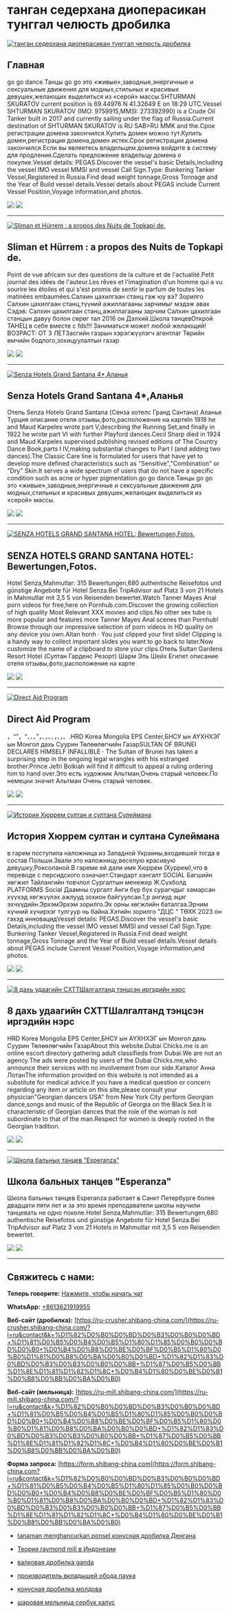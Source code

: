 # танган седерхана диоперасикан тунггал челюсть дробилка

<a href="https://swt.shibang-china.com/?l=ru&img&k=%D1%82%D0%B0%D0%BD%D0%B3%D0%B0%D0%BD+%D1%81%D0%B5%D0%B4%D0%B5%D1%80%D1%85%D0%B0%D0%BD%D0%B0+%D0%B4%D0%B8%D0%BE%D0%BF%D0%B5%D1%80%D0%B0%D1%81%D0%B8%D0%BA%D0%B0%D0%BD+%D1%82%D1%83%D0%BD%D0%B3%D0%B3%D0%B0%D0%BB+%D1%87%D0%B5%D0%BB%D1%8E%D1%81%D1%82%D1%8C+%D0%B4%D1%80%D0%BE%D0%B1%D0%B8%D0%BB%D0%BA%D0%B0" target="_blank">![танган седерхана диоперасикан тунггал челюсть дробилка](http://static.shibang-china.com/all-800x300/1168.jpg)</a>

## Главная
go go dance.Танцы go go это &#171;живые&#187;,заводные,энергичные и сексуальные движения для модных,стильных и красивых девушек,желающих выделиться из &#171;серой&#187; массы.SHTURMAN SKURATOV current position is 69.44976 N 41.32649 E on 18:29 UTC.Vessel SHTURMAN SKURATOV (IMO: 9759915,MMSI: 273392990) is a Crude Oil Tanker built in 2017 and currently sailing under the flag of Russia.Current destination of SHTURMAN SKURATOV is RU SAB&gt;RU MMK and the.Срок регистрации домена закончился.Купить домен можно тут.Купить домен,регистрация домена,домен истек.Срок регистрации домена закончился.Если вы являетесь владельцем домена войдите в систему для продления.Сделать предложение владельцу домена о покупке.Vessel details: PEGAS.Discover the vessel's basic Details,including the vessel IMO vessel MMSI and vessel Call Sign.Type: Bunkering Tanker Vessel,Registered in Russia.Find dead weight tonnage,Gross Tonnage and the Year of Build vessel details.Vessel details about PEGAS include Current Vessel Position,Voyage information,and photos.


<a href="https://whatsapp.shibangsoft.com/WhatsApp.php" target="_blank" title="WhatsApp">![](http://static.shibang-china.com/icon/whatsapp.png)</a> <a href="https://swt.shibang-china.com/?l=ru&icon&k=%D1%82%D0%B0%D0%BD%D0%B3%D0%B0%D0%BD+%D1%81%D0%B5%D0%B4%D0%B5%D1%80%D1%85%D0%B0%D0%BD%D0%B0+%D0%B4%D0%B8%D0%BE%D0%BF%D0%B5%D1%80%D0%B0%D1%81%D0%B8%D0%BA%D0%B0%D0%BD+%D1%82%D1%83%D0%BD%D0%B3%D0%B3%D0%B0%D0%BB+%D1%87%D0%B5%D0%BB%D1%8E%D1%81%D1%82%D1%8C+%D0%B4%D1%80%D0%BE%D0%B1%D0%B8%D0%BB%D0%BA%D0%B0" target="_blank">![](http://static.shibang-china.com/icon/chat-ru.png)</a>

---

<a href="https://swt.shibang-china.com/?l=ru&img&k=%D1%82%D0%B0%D0%BD%D0%B3%D0%B0%D0%BD+%D1%81%D0%B5%D0%B4%D0%B5%D1%80%D1%85%D0%B0%D0%BD%D0%B0+%D0%B4%D0%B8%D0%BE%D0%BF%D0%B5%D1%80%D0%B0%D1%81%D0%B8%D0%BA%D0%B0%D0%BD+%D1%82%D1%83%D0%BD%D0%B3%D0%B3%D0%B0%D0%BB+%D1%87%D0%B5%D0%BB%D1%8E%D1%81%D1%82%D1%8C+%D0%B4%D1%80%D0%BE%D0%B1%D0%B8%D0%BB%D0%BA%D0%B0" target="_blank">![Sliman et H&#252;rrem : a propos des Nuits de Topkapi de.](http://static.shibang-china.com/all-800x300/1385.jpg)</a>

## Sliman et H&#252;rrem : a propos des Nuits de Topkapi de.
Point de vue africain sur des questions de la culture et de l'actualit&#233;.Petit journal des id&#233;es de l'auteur.Les r&#234;ves et l'imagination d'un homme qui a vu sourire les &#233;toiles et qui s'est promis de sentir le parfum de toutes les matin&#233;es embaum&#233;es.Салхин цахилгаан станц гэж юу вэ? Зорилго Салхин цахилгаан станц,түүний ажиллагааны зарчимыг мэдэж авах Сэдэв: Салхин цахилгаан станц,ажиллагааны зарчим Салхин цахилгаан станцын давуу болон сөрөг тал 2016 он Дэлхий.Школа танцевОткрой ТАНЕЦ в себе вместе с fds!!! Заниматься может любой желающий! ВОЗРАСТ: ОТ 3 ЛЕТЗасгийн газрын хэрэгжүүлэгч агентлаг Төрийн өмчийн бодлого,зохицуулалтын газар


<a href="https://whatsapp.shibangsoft.com/WhatsApp.php" target="_blank" title="WhatsApp">![](http://static.shibang-china.com/icon/whatsapp.png)</a> <a href="https://swt.shibang-china.com/?l=ru&icon&k=%D1%82%D0%B0%D0%BD%D0%B3%D0%B0%D0%BD+%D1%81%D0%B5%D0%B4%D0%B5%D1%80%D1%85%D0%B0%D0%BD%D0%B0+%D0%B4%D0%B8%D0%BE%D0%BF%D0%B5%D1%80%D0%B0%D1%81%D0%B8%D0%BA%D0%B0%D0%BD+%D1%82%D1%83%D0%BD%D0%B3%D0%B3%D0%B0%D0%BB+%D1%87%D0%B5%D0%BB%D1%8E%D1%81%D1%82%D1%8C+%D0%B4%D1%80%D0%BE%D0%B1%D0%B8%D0%BB%D0%BA%D0%B0" target="_blank">![](http://static.shibang-china.com/icon/chat-ru.png)</a>

---

<a href="https://swt.shibang-china.com/?l=ru&img&k=%D1%82%D0%B0%D0%BD%D0%B3%D0%B0%D0%BD+%D1%81%D0%B5%D0%B4%D0%B5%D1%80%D1%85%D0%B0%D0%BD%D0%B0+%D0%B4%D0%B8%D0%BE%D0%BF%D0%B5%D1%80%D0%B0%D1%81%D0%B8%D0%BA%D0%B0%D0%BD+%D1%82%D1%83%D0%BD%D0%B3%D0%B3%D0%B0%D0%BB+%D1%87%D0%B5%D0%BB%D1%8E%D1%81%D1%82%D1%8C+%D0%B4%D1%80%D0%BE%D0%B1%D0%B8%D0%BB%D0%BA%D0%B0" target="_blank">![Senza Hotels Grand Santana 4*,Аланья](http://static.shibang-china.com/all-800x300/31.jpg)</a>

## Senza Hotels Grand Santana 4*,Аланья
Отель Senza Hotels Grand Santana (Сенза хотелс Гранд Сантана) Аланья Турция описание отеля отзывы,фото,расположение на картеIn 1918 he and Maud Karpeles wrote part V,describing the Running Set,and finally in 1922 he wrote part VI with further Playford dances.Cecil Sharp died in 1924 and Maud Karpeles supervised publishing revised editions of The Country Dance Book,parts I IV,making substantial changes to Part I (and adding two dances).The Classic Care line is formulated for users that have yet to develop more defined characteristics such as &quot;Sensitive&quot;,&quot;Combination&quot; or &quot;Dry&quot; Skin.It serves a wide spectrum of users that do not have a specific condition such as acne or hyper pigmentation.go go dance.Танцы go go это &#171;живые&#187;,заводные,энергичные и сексуальные движения для модных,стильных и красивых девушек,желающих выделиться из &#171;серой&#187; массы.


<a href="https://whatsapp.shibangsoft.com/WhatsApp.php" target="_blank" title="WhatsApp">![](http://static.shibang-china.com/icon/whatsapp.png)</a> <a href="https://swt.shibang-china.com/?l=ru&icon&k=%D1%82%D0%B0%D0%BD%D0%B3%D0%B0%D0%BD+%D1%81%D0%B5%D0%B4%D0%B5%D1%80%D1%85%D0%B0%D0%BD%D0%B0+%D0%B4%D0%B8%D0%BE%D0%BF%D0%B5%D1%80%D0%B0%D1%81%D0%B8%D0%BA%D0%B0%D0%BD+%D1%82%D1%83%D0%BD%D0%B3%D0%B3%D0%B0%D0%BB+%D1%87%D0%B5%D0%BB%D1%8E%D1%81%D1%82%D1%8C+%D0%B4%D1%80%D0%BE%D0%B1%D0%B8%D0%BB%D0%BA%D0%B0" target="_blank">![](http://static.shibang-china.com/icon/chat-ru.png)</a>

---

<a href="https://swt.shibang-china.com/?l=ru&img&k=%D1%82%D0%B0%D0%BD%D0%B3%D0%B0%D0%BD+%D1%81%D0%B5%D0%B4%D0%B5%D1%80%D1%85%D0%B0%D0%BD%D0%B0+%D0%B4%D0%B8%D0%BE%D0%BF%D0%B5%D1%80%D0%B0%D1%81%D0%B8%D0%BA%D0%B0%D0%BD+%D1%82%D1%83%D0%BD%D0%B3%D0%B3%D0%B0%D0%BB+%D1%87%D0%B5%D0%BB%D1%8E%D1%81%D1%82%D1%8C+%D0%B4%D1%80%D0%BE%D0%B1%D0%B8%D0%BB%D0%BA%D0%B0" target="_blank">![SENZA HOTELS GRAND SANTANA HOTEL: Bewertungen,Fotos.](http://static.shibang-china.com/all-800x300/1473.jpg)</a>

## SENZA HOTELS GRAND SANTANA HOTEL: Bewertungen,Fotos.
Hotel Senza,Mahmutlar: 315 Bewertungen,680 authentische Reisefotos und g&#252;nstige Angebote f&#252;r Hotel Senza.Bei TripAdvisor auf Platz 3 von 21 Hotels in Mahmutlar mit 3,5 5 von Reisenden bewertet.Watch Tanner Mayes Anal porn videos for free,here on Pornhub.com.Discover the growing collection of high quality Most Relevant XXX movies and clips.No other sex tube is more popular and features more Tanner Mayes Anal scenes than Pornhub! Browse through our impressive selection of porn videos in HD quality on any device you own.Altan honh&nbsp;&#0183;&#32;You just clipped your first slide! Clipping is a handy way to collect important slides you want to go back to later.Now customize the name of a clipboard to store your clips.Отель Sultan Gardens Resort Hotel (Султан Гарденс Резорт) Шарм Эль Шейх Египет описание отеля отзывы,фото,расположение на карте


<a href="https://whatsapp.shibangsoft.com/WhatsApp.php" target="_blank" title="WhatsApp">![](http://static.shibang-china.com/icon/whatsapp.png)</a> <a href="https://swt.shibang-china.com/?l=ru&icon&k=%D1%82%D0%B0%D0%BD%D0%B3%D0%B0%D0%BD+%D1%81%D0%B5%D0%B4%D0%B5%D1%80%D1%85%D0%B0%D0%BD%D0%B0+%D0%B4%D0%B8%D0%BE%D0%BF%D0%B5%D1%80%D0%B0%D1%81%D0%B8%D0%BA%D0%B0%D0%BD+%D1%82%D1%83%D0%BD%D0%B3%D0%B3%D0%B0%D0%BB+%D1%87%D0%B5%D0%BB%D1%8E%D1%81%D1%82%D1%8C+%D0%B4%D1%80%D0%BE%D0%B1%D0%B8%D0%BB%D0%BA%D0%B0" target="_blank">![](http://static.shibang-china.com/icon/chat-ru.png)</a>

---

<a href="https://swt.shibang-china.com/?l=ru&img&k=%D1%82%D0%B0%D0%BD%D0%B3%D0%B0%D0%BD+%D1%81%D0%B5%D0%B4%D0%B5%D1%80%D1%85%D0%B0%D0%BD%D0%B0+%D0%B4%D0%B8%D0%BE%D0%BF%D0%B5%D1%80%D0%B0%D1%81%D0%B8%D0%BA%D0%B0%D0%BD+%D1%82%D1%83%D0%BD%D0%B3%D0%B3%D0%B0%D0%BB+%D1%87%D0%B5%D0%BB%D1%8E%D1%81%D1%82%D1%8C+%D0%B4%D1%80%D0%BE%D0%B1%D0%B8%D0%BB%D0%BA%D0%B0" target="_blank">![Direct Aid Program](http://static.shibang-china.com/all-800x300/797.jpg)</a>

## Direct Aid Program
，“”，“、、、”，、，、、，、，、.HRD Korea Mongolia EPS Center,БНСУ ын АҮХНХЭГ ын Монгол дахь Суурин Төлөөлөгчийн ГазарSULTAN OF BRUNEI DECLARES HIMSELF INFALLIBLE&nbsp;&#0183;&#32;The Sultan of Brunei has taken a surprising step in the ongoing legal wrangles with his estranged brother.Prince Jefri Bolkiah will find it difficult to appeal a ruling ordering him to hand over.Это есть художник Альтман,Очень старый человек.По немецки значит Альтман Очень старый человек.


<a href="https://whatsapp.shibangsoft.com/WhatsApp.php" target="_blank" title="WhatsApp">![](http://static.shibang-china.com/icon/whatsapp.png)</a> <a href="https://swt.shibang-china.com/?l=ru&icon&k=%D1%82%D0%B0%D0%BD%D0%B3%D0%B0%D0%BD+%D1%81%D0%B5%D0%B4%D0%B5%D1%80%D1%85%D0%B0%D0%BD%D0%B0+%D0%B4%D0%B8%D0%BE%D0%BF%D0%B5%D1%80%D0%B0%D1%81%D0%B8%D0%BA%D0%B0%D0%BD+%D1%82%D1%83%D0%BD%D0%B3%D0%B3%D0%B0%D0%BB+%D1%87%D0%B5%D0%BB%D1%8E%D1%81%D1%82%D1%8C+%D0%B4%D1%80%D0%BE%D0%B1%D0%B8%D0%BB%D0%BA%D0%B0" target="_blank">![](http://static.shibang-china.com/icon/chat-ru.png)</a>

---

<a href="https://swt.shibang-china.com/?l=ru&img&k=%D1%82%D0%B0%D0%BD%D0%B3%D0%B0%D0%BD+%D1%81%D0%B5%D0%B4%D0%B5%D1%80%D1%85%D0%B0%D0%BD%D0%B0+%D0%B4%D0%B8%D0%BE%D0%BF%D0%B5%D1%80%D0%B0%D1%81%D0%B8%D0%BA%D0%B0%D0%BD+%D1%82%D1%83%D0%BD%D0%B3%D0%B3%D0%B0%D0%BB+%D1%87%D0%B5%D0%BB%D1%8E%D1%81%D1%82%D1%8C+%D0%B4%D1%80%D0%BE%D0%B1%D0%B8%D0%BB%D0%BA%D0%B0" target="_blank">![История Хюррем султан и султана Сулеймана](http://static.shibang-china.com/all-800x300/907.jpg)</a>

## История Хюррем султан и султана Сулеймана
в гарем поступила наложница из Западной Украины,входившей тогда в состав Польши.Звали это наложницу,веселую красивую девушку,Роксоланой.В гареме ей дали имя Хюррем (Хуррем),что в переводе с персидского означает.Стандарт хангалт SOCIAL Багшийн хөгжил Тайлангийн товчлол Сургалтын менежер Ж.Сүхболд PLATFORMS Social Даамны сургалт Анги бүр бүх сурагчдыг хамарсан хүүхэд хөгжүүлэх ажлууд зохион байгуулсан.1,р ангиуд эцэг эхчүүдийн.ЭрхэмЭрхэм зорилго.Эх орны хөгжлийн баталгаа.Эрчим хүчний хүчирхэг тулгуур нь байна.Хэтийн зорилго &quot;ДЦС &quot; ТӨХК 2023 он гэхэд инновацидVessel details: PEGAS.Discover the vessel's basic Details,including the vessel IMO vessel MMSI and vessel Call Sign.Type: Bunkering Tanker Vessel,Registered in Russia.Find dead weight tonnage,Gross Tonnage and the Year of Build vessel details.Vessel details about PEGAS include Current Vessel Position,Voyage information,and photos.


<a href="https://whatsapp.shibangsoft.com/WhatsApp.php" target="_blank" title="WhatsApp">![](http://static.shibang-china.com/icon/whatsapp.png)</a> <a href="https://swt.shibang-china.com/?l=ru&icon&k=%D1%82%D0%B0%D0%BD%D0%B3%D0%B0%D0%BD+%D1%81%D0%B5%D0%B4%D0%B5%D1%80%D1%85%D0%B0%D0%BD%D0%B0+%D0%B4%D0%B8%D0%BE%D0%BF%D0%B5%D1%80%D0%B0%D1%81%D0%B8%D0%BA%D0%B0%D0%BD+%D1%82%D1%83%D0%BD%D0%B3%D0%B3%D0%B0%D0%BB+%D1%87%D0%B5%D0%BB%D1%8E%D1%81%D1%82%D1%8C+%D0%B4%D1%80%D0%BE%D0%B1%D0%B8%D0%BB%D0%BA%D0%B0" target="_blank">![](http://static.shibang-china.com/icon/chat-ru.png)</a>

---

<a href="https://swt.shibang-china.com/?l=ru&img&k=%D1%82%D0%B0%D0%BD%D0%B3%D0%B0%D0%BD+%D1%81%D0%B5%D0%B4%D0%B5%D1%80%D1%85%D0%B0%D0%BD%D0%B0+%D0%B4%D0%B8%D0%BE%D0%BF%D0%B5%D1%80%D0%B0%D1%81%D0%B8%D0%BA%D0%B0%D0%BD+%D1%82%D1%83%D0%BD%D0%B3%D0%B3%D0%B0%D0%BB+%D1%87%D0%B5%D0%BB%D1%8E%D1%81%D1%82%D1%8C+%D0%B4%D1%80%D0%BE%D0%B1%D0%B8%D0%BB%D0%BA%D0%B0" target="_blank">![8 дахь удаагийн СХТТШалгалтанд тэнцсэн иргэдийн нэрс](http://static.shibang-china.com/all-800x300/415.jpg)</a>

## 8 дахь удаагийн СХТТШалгалтанд тэнцсэн иргэдийн нэрс
HRD Korea Mongolia EPS Center,БНСУ ын АҮХНХЭГ ын Монгол дахь Суурин Төлөөлөгчийн ГазарAbout this website.Dubai Chicks.me is an online escort directory gathering adult classifieds from Dubai.We are not an agency.The ads were posted by users of the Dubai Chicks.me,who announce their services with no involvement from our side.Каталог Анна ЛотанThe information provided on this website is not intended as a substitute for medical advice.If you have a medical question or concern regarding any item or article on this site,please consult your physician&quot;Georgian dancers USA&quot; from New York City perform Georgian dance,songs and music of the Republic of Georgia on the Black Sea.It is characteristic of Georgian dances that the role of the woman is not subordinate to that of the man.Respect for women is deeply rooted in the Georgian tradition.


<a href="https://whatsapp.shibangsoft.com/WhatsApp.php" target="_blank" title="WhatsApp">![](http://static.shibang-china.com/icon/whatsapp.png)</a> <a href="https://swt.shibang-china.com/?l=ru&icon&k=%D1%82%D0%B0%D0%BD%D0%B3%D0%B0%D0%BD+%D1%81%D0%B5%D0%B4%D0%B5%D1%80%D1%85%D0%B0%D0%BD%D0%B0+%D0%B4%D0%B8%D0%BE%D0%BF%D0%B5%D1%80%D0%B0%D1%81%D0%B8%D0%BA%D0%B0%D0%BD+%D1%82%D1%83%D0%BD%D0%B3%D0%B3%D0%B0%D0%BB+%D1%87%D0%B5%D0%BB%D1%8E%D1%81%D1%82%D1%8C+%D0%B4%D1%80%D0%BE%D0%B1%D0%B8%D0%BB%D0%BA%D0%B0" target="_blank">![](http://static.shibang-china.com/icon/chat-ru.png)</a>

---

<a href="https://swt.shibang-china.com/?l=ru&img&k=%D1%82%D0%B0%D0%BD%D0%B3%D0%B0%D0%BD+%D1%81%D0%B5%D0%B4%D0%B5%D1%80%D1%85%D0%B0%D0%BD%D0%B0+%D0%B4%D0%B8%D0%BE%D0%BF%D0%B5%D1%80%D0%B0%D1%81%D0%B8%D0%BA%D0%B0%D0%BD+%D1%82%D1%83%D0%BD%D0%B3%D0%B3%D0%B0%D0%BB+%D1%87%D0%B5%D0%BB%D1%8E%D1%81%D1%82%D1%8C+%D0%B4%D1%80%D0%BE%D0%B1%D0%B8%D0%BB%D0%BA%D0%B0" target="_blank">![Школа бальных танцев &quot;Esperanza&quot;](http://static.shibang-china.com/all-800x300/218.jpg)</a>

## Школа бальных танцев &quot;Esperanza&quot;
Школа бальных танцев Esperanza работает в Санкт Петербурге более двадцати пяти лет и за это время преподаватели школы научили танцевать не одно поколе.Hotel Senza,Mahmutlar: 315 Bewertungen,680 authentische Reisefotos und g&#252;nstige Angebote f&#252;r Hotel Senza.Bei TripAdvisor auf Platz 3 von 21 Hotels in Mahmutlar mit 3,5 5 von Reisenden bewertet.

<a href="https://whatsapp.shibangsoft.com/WhatsApp.php" target="_blank" title="WhatsApp">![](http://static.shibang-china.com/icon/whatsapp.png)</a> <a href="https://swt.shibang-china.com/?l=ru&icon&k=%D1%82%D0%B0%D0%BD%D0%B3%D0%B0%D0%BD+%D1%81%D0%B5%D0%B4%D0%B5%D1%80%D1%85%D0%B0%D0%BD%D0%B0+%D0%B4%D0%B8%D0%BE%D0%BF%D0%B5%D1%80%D0%B0%D1%81%D0%B8%D0%BA%D0%B0%D0%BD+%D1%82%D1%83%D0%BD%D0%B3%D0%B3%D0%B0%D0%BB+%D1%87%D0%B5%D0%BB%D1%8E%D1%81%D1%82%D1%8C+%D0%B4%D1%80%D0%BE%D0%B1%D0%B8%D0%BB%D0%BA%D0%B0" target="_blank">![](http://static.shibang-china.com/icon/chat-ru.png)</a>

---
## Свяжитесь с нами:

**Теперь говорите:** [Нажмите, чтобы начать чат](https://swt.shibang-china.com?l=ru&contact&k=%D1%82%D0%B0%D0%BD%D0%B3%D0%B0%D0%BD+%D1%81%D0%B5%D0%B4%D0%B5%D1%80%D1%85%D0%B0%D0%BD%D0%B0+%D0%B4%D0%B8%D0%BE%D0%BF%D0%B5%D1%80%D0%B0%D1%81%D0%B8%D0%BA%D0%B0%D0%BD+%D1%82%D1%83%D0%BD%D0%B3%D0%B3%D0%B0%D0%BB+%D1%87%D0%B5%D0%BB%D1%8E%D1%81%D1%82%D1%8C+%D0%B4%D1%80%D0%BE%D0%B1%D0%B8%D0%BB%D0%BA%D0%B0)

**WhatsApp:**  [+8613621919955](https://whatsapp.shibangsoft.com/WhatsApp.php)

**Веб-сайт (дробилка):** [https://ru-crusher.shibang-china.com/](https://ru-crusher.shibang-china.com/?l=ru&contact&k=%D1%82%D0%B0%D0%BD%D0%B3%D0%B0%D0%BD+%D1%81%D0%B5%D0%B4%D0%B5%D1%80%D1%85%D0%B0%D0%BD%D0%B0+%D0%B4%D0%B8%D0%BE%D0%BF%D0%B5%D1%80%D0%B0%D1%81%D0%B8%D0%BA%D0%B0%D0%BD+%D1%82%D1%83%D0%BD%D0%B3%D0%B3%D0%B0%D0%BB+%D1%87%D0%B5%D0%BB%D1%8E%D1%81%D1%82%D1%8C+%D0%B4%D1%80%D0%BE%D0%B1%D0%B8%D0%BB%D0%BA%D0%B0)

**Веб-сайт (мельница):** [https://ru-mill.shibang-china.com/](https://ru-mill.shibang-china.com/?l=ru&contact&k=%D1%82%D0%B0%D0%BD%D0%B3%D0%B0%D0%BD+%D1%81%D0%B5%D0%B4%D0%B5%D1%80%D1%85%D0%B0%D0%BD%D0%B0+%D0%B4%D0%B8%D0%BE%D0%BF%D0%B5%D1%80%D0%B0%D1%81%D0%B8%D0%BA%D0%B0%D0%BD+%D1%82%D1%83%D0%BD%D0%B3%D0%B3%D0%B0%D0%BB+%D1%87%D0%B5%D0%BB%D1%8E%D1%81%D1%82%D1%8C+%D0%B4%D1%80%D0%BE%D0%B1%D0%B8%D0%BB%D0%BA%D0%B0)

**Форма запроса:** [https://form.shibang-china.com](https://form.shibang-china.com?l=ru&contact&k=%D1%82%D0%B0%D0%BD%D0%B3%D0%B0%D0%BD+%D1%81%D0%B5%D0%B4%D0%B5%D1%80%D1%85%D0%B0%D0%BD%D0%B0+%D0%B4%D0%B8%D0%BE%D0%BF%D0%B5%D1%80%D0%B0%D1%81%D0%B8%D0%BA%D0%B0%D0%BD+%D1%82%D1%83%D0%BD%D0%B3%D0%B3%D0%B0%D0%BB+%D1%87%D0%B5%D0%BB%D1%8E%D1%81%D1%82%D1%8C+%D0%B4%D1%80%D0%BE%D0%B1%D0%B8%D0%BB%D0%BA%D0%B0)

* [tanaman menghancurkan ponsel конусная дробилка Денгана](../135/tanaman%20menghancurkan%20ponsel%20%D0%BA%D0%BE%D0%BD%D1%83%D1%81%D0%BD%D0%B0%D1%8F%20%D0%B4%D1%80%D0%BE%D0%B1%D0%B8%D0%BB%D0%BA%D0%B0%20%D0%94%D0%B5%D0%BD%D0%B3%D0%B0%D0%BD%D0%B0.md)

* [Теория raymond mill в Индонезии](../132/%D0%A2%D0%B5%D0%BE%D1%80%D0%B8%D1%8F%20raymond%20mill%20%D0%B2%20%D0%98%D0%BD%D0%B4%D0%BE%D0%BD%D0%B5%D0%B7%D0%B8%D0%B8.md)

* [валковая дробилка ganda](../131/%D0%B2%D0%B0%D0%BB%D0%BA%D0%BE%D0%B2%D0%B0%D1%8F%20%D0%B4%D1%80%D0%BE%D0%B1%D0%B8%D0%BB%D0%BA%D0%B0%20ganda.md)

* [производитель вкладышей обода паука](../134/%D0%BF%D1%80%D0%BE%D0%B8%D0%B7%D0%B2%D0%BE%D0%B4%D0%B8%D1%82%D0%B5%D0%BB%D1%8C%20%D0%B2%D0%BA%D0%BB%D0%B0%D0%B4%D1%8B%D1%88%D0%B5%D0%B9%20%D0%BE%D0%B1%D0%BE%D0%B4%D0%B0%20%D0%BF%D0%B0%D1%83%D0%BA%D0%B0.md)

* [конусная дробилка молдова](../135/%D0%BA%D0%BE%D0%BD%D1%83%D1%81%D0%BD%D0%B0%D1%8F%20%D0%B4%D1%80%D0%BE%D0%B1%D0%B8%D0%BB%D0%BA%D0%B0%20%D0%BC%D0%BE%D0%BB%D0%B4%D0%BE%D0%B2%D0%B0.md)

* [шаровая мельница сербук халус](../132/%D1%88%D0%B0%D1%80%D0%BE%D0%B2%D0%B0%D1%8F%20%D0%BC%D0%B5%D0%BB%D1%8C%D0%BD%D0%B8%D1%86%D0%B0%20%D1%81%D0%B5%D1%80%D0%B1%D1%83%D0%BA%20%D1%85%D0%B0%D0%BB%D1%83%D1%81.md)